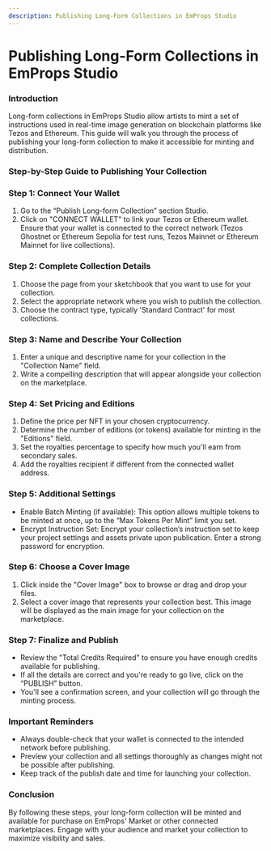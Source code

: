 ```yaml
---
description: Publishing Long-Form Collections in EmProps Studio
---
```


# Publishing Long-Form Collections in EmProps Studio

### Introduction <a href="#h_96ccad8b10" id="h_96ccad8b10"></a>

Long-form collections in EmProps Studio allow artists to mint a set of instructions used in real-time image generation on blockchain platforms like Tezos and Ethereum. This guide will walk you through the process of publishing your long-form collection to make it accessible for minting and distribution.

### Step-by-Step Guide to Publishing Your Collection <a href="#h_f0289d03b1" id="h_f0289d03b1"></a>

### Step 1: Connect Your Wallet <a href="#h_96ccad8b10" id="h_96ccad8b10"></a>

1. Go to the “Publish Long-form Collection” section Studio.
2. Click on "CONNECT WALLET" to link your Tezos or Ethereum wallet. Ensure that your wallet is connected to the correct network (Tezos Ghostnet or Ethereum Sepolia for test runs, Tezos Mainnet or Ethereum Mainnet for live collections).

### Step 2: Complete Collection Details <a href="#h_c6cde14354" id="h_c6cde14354"></a>

1. Choose the page from your sketchbook that you want to use for your collection.
2. Select the appropriate network where you wish to publish the collection.
3. Choose the contract type, typically 'Standard Contract' for most collections.

### Step 3: Name and Describe Your Collection <a href="#h_f7f30eff7c" id="h_f7f30eff7c"></a>

1. Enter a unique and descriptive name for your collection in the "Collection Name" field.
2. Write a compelling description that will appear alongside your collection on the marketplace.

### Step 4: Set Pricing and Editions <a href="#h_1718ce2dd4" id="h_1718ce2dd4"></a>

1. Define the price per NFT in your chosen cryptocurrency.
2. Determine the number of editions (or tokens) available for minting in the "Editions" field.
3. Set the royalties percentage to specify how much you'll earn from secondary sales.
4. Add the royalties recipient if different from the connected wallet address.

### Step 5: Additional Settings <a href="#h_77553239cf" id="h_77553239cf"></a>

* Enable Batch Minting (if available): This option allows multiple tokens to be minted at once, up to the “Max Tokens Per Mint” limit you set.
* Encrypt Instruction Set: Encrypt your collection’s instruction set to keep your project settings and assets private upon publication. Enter a strong password for encryption.

### Step 6: Choose a Cover Image <a href="#h_458cfc6012" id="h_458cfc6012"></a>

1. Click inside the "Cover Image" box to browse or drag and drop your files.
2. Select a cover image that represents your collection best. This image will be displayed as the main image for your collection on the marketplace.

### Step 7: Finalize and Publish <a href="#h_60ec714928" id="h_60ec714928"></a>

* Review the "Total Credits Required" to ensure you have enough credits available for publishing.
* If all the details are correct and you're ready to go live, click on the “PUBLISH” button.
* You'll see a confirmation screen, and your collection will go through the minting process.

### Important Reminders <a href="#h_e2eb46e24e" id="h_e2eb46e24e"></a>

* Always double-check that your wallet is connected to the intended network before publishing.
* Preview your collection and all settings thoroughly as changes might not be possible after publishing.
* Keep track of the publish date and time for launching your collection.

### Conclusion <a href="#h_ee342d9b54" id="h_ee342d9b54"></a>

By following these steps, your long-form collection will be minted and available for purchase on EmProps' Market or other connected marketplaces. Engage with your audience and market your collection to maximize visibility and sales.
